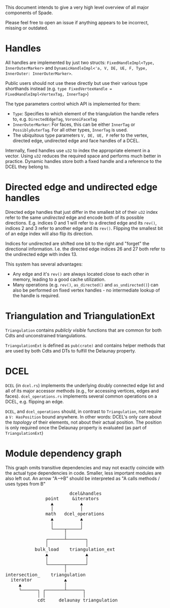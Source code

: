 This document intends to give a very high level overview of all major components of Spade.

Please feel free to open an issue if anything appears to be incorrect, missing or outdated.

# Handles

All handles are implemented by just two structs: `FixedHandleImpl<Type, InnerOuterMarker>` and `DynamicHandleImpl<'a, V, DE, UE, F, Type, InnerOuter: InnerOuterMarker>`.

Public users should not use these directly but use their various type shorthands instead (e.g. `type FixedVertexHandle = FixedHandleImpl<VertexTag, InnerTag>`)

The type parameters control which API is implemented for them:
 - `Type`: Specifies to which element of the triangulation the handle refers to, e.g. `DirectedEdgeTag`, `VoronoiFaceTag`
 - `InnerOuterMarker`: For faces, this can be either `InnerTag` or `PossiblyOuterTag`. For all other types, `InnerTag` is used.
 - The ubiquitous type parameters `V, DE, UE, F` refer to the vertex, directed edge, undirected edge and face handles of a DCEL.

Internally, fixed handles use `u32` to index the appropriate element in a vector. Using `u32` reduces the required space and performs much better in practice.
Dynamic handles store both a fixed handle and a reference to the DCEL they belong to.

# Directed edge and undirected edge handles

Directed edge handles that just differ in the smallest bit of their `u32` index refer to the same *undirected* edge and encode both of its possible directions.
E.g. indices 0 and 1 will refer to a directed edge and its `rev()`, indices 2 and 3 refer to another edge and its `rev()`.
Flipping the smallest bit of an edge index will also flip its direction.

Indices for undirected are shifted one bit to the right and "forget" the directional information.
I.e. the directed edge indices 26 and 27 both refer to the undirected edge with index 13.

This system has several advantages:
 - Any edge and it's `rev()` are always located close to each other in memory, leading to a good cache utilization.
 - Many operations (e.g. `rev()`, `as_directed()` and `as_undirected()`) can also be performed on fixed vertex handles - no intermediate lookup of the handle is required.

# Triangulation and TriangulationExt

`Triangulation` contains *publicly visible* functions that are common for both Cdts and unconstrained triangulations.

`TriangulationExt` is defined as `pub(crate)` and contains helper methods that are used by both Cdts and DTs to fulfill the Delaunay property.

# DCEL

`DCEL` (in `dcel.rs`) implements the underlying doubly connected edge list and all of its major accessor methods (e.g., for accessing vertices, edges and faces).
`dcel_operations.rs` implements several common operations on a DCEL, e.g. flipping an edge.

`DCEL`, and `dcel_operations` should, in contrast to `Triangulation`, not require a `V: HasPosition` bound anywhere. In other words: DCEL's only care about the *topology* of their elements, not about their actual position. The position is only required once the Delaunay property is evaluated (as part of `TriangulationExt`)

# Module dependency graph

This graph omits transitive dependencies and may not exactly coincide with the actual type dependencies in code. Smaller, less important modules are also left out. An arrow "A-->B" should be interpreted as "A calls methods / uses types from B"
<pre>
                        dcel&handles
               point     &iterators
                 ▲          ▲
                 │          │
               math   dcel_operations
                 ▲          ▲
                 │          │
                 └────┬─────┘
                      │
               ┌──────┴───────┐
               │              │
           bulk_load    triangulation_ext
               ▲              ▲
               │              │
               └──────┬───────┘
                      │
intersection_    triangulation
  iterator            ▲
     ▲                │
     └──────┐ ┌───────┴──────┐
            │ │              │
            cdt     delaunay_triangulation
</pre>